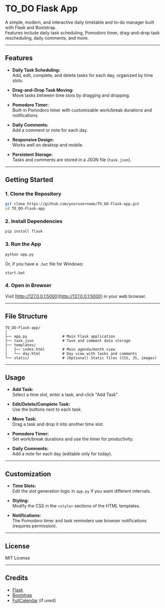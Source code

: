 # TO_DO Flask App

A simple, modern, and interactive daily timetable and to-do manager built with Flask and Bootstrap.  
Features include daily task scheduling, Pomodoro timer, drag-and-drop task rescheduling, daily comments, and more.

---

## Features

- **Daily Task Scheduling:**  
  Add, edit, complete, and delete tasks for each day, organized by time slots.

- **Drag-and-Drop Task Moving:**  
  Move tasks between time slots by dragging and dropping.

- **Pomodoro Timer:**  
  Built-in Pomodoro timer with customizable work/break durations and notifications.

- **Daily Comments:**  
  Add a comment or note for each day.

- **Responsive Design:**  
  Works well on desktop and mobile.

- **Persistent Storage:**  
  Tasks and comments are stored in a JSON file (`task.json`).

---

## Getting Started

### 1. Clone the Repository

```bash
git clone https://github.com/yourusername/TO_DO-Flask-app.git
cd TO_DO-Flask-app
```

### 2. Install Dependencies

```bash
pip install flask
```

### 3. Run the App

```bash
python app.py
```

Or, if you have a `.bat` file for Windows:

```bash
start.bat
```

### 4. Open in Browser

Visit [http://127.0.0.1:5000](http://127.0.0.1:5000) in your web browser.

---

## File Structure

```
TO_DO-Flask-app/
│
├── app.py                # Main Flask application
├── task.json             # Task and comment data storage
├── templates/
│   ├── index.html        # Main agenda/month view
│   └── day.html          # Day view with tasks and comments
└── static/               # (Optional) Static files (CSS, JS, images)
```

---

## Usage

- **Add Task:**  
  Select a time slot, enter a task, and click "Add Task".

- **Edit/Delete/Complete Task:**  
  Use the buttons next to each task.

- **Move Task:**  
  Drag a task and drop it into another time slot.

- **Pomodoro Timer:**  
  Set work/break durations and use the timer for productivity.

- **Daily Comments:**  
  Add a note for each day (editable only for today).

---

## Customization

- **Time Slots:**  
  Edit the slot generation logic in `app.py` if you want different intervals.

- **Styling:**  
  Modify the CSS in the `<style>` sections of the HTML templates.

- **Notifications:**  
  The Pomodoro timer and task reminders use browser notifications (requires permission).

---

## License

MIT License

---

## Credits

- [Flask](https://flask.palletsprojects.com/)
- [Bootstrap](https://getbootstrap.com/)
- [FullCalendar](https://fullcalendar.io/) (if used)
